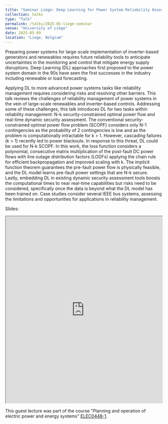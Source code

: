 ```yaml
---
title: "Seminar Liège: Deep Learning for Power System Reliability Assessments"
collection: talks
type: "Talk"
permalink: /talks/2025-05-liege-seminar
venue: "University of Liège"
date: 2025-05-09
location: "Liege, Belgium"
---
```


Preparing power systems for large-scale implementation of inverter-based generators and renewables requires future reliability tools to anticipate uncertainties in the monitoring and control that mitigate energy supply disruptions. Deep Learning (DL) approaches first proposed to the power system domain in the 90s have seen the first successes in the industry including renewable or load forecasting. 

Applying DL to more advanced power systems tasks like reliability management requires considering risks and resolving other barriers. This talk reviews the challenges of reliability management of power systems in the vein of large-scale renewables and inverter-based controls. Addressing some of these challenges, this talk introduces DL for two tasks within reliability management: N-k security-constrained optimal power flow and real-time dynamic security assessment. The conventional security-constrained optimal power flow problem (SCOPF) considers only N-1 contingencies as the probability of 2 contingencies is low and as the problem is computationally intractable for k > 1. However, cascading failures (k > 1) recently led to power blackouts. In response to this threat, DL could be used for N-k SCOPF. In this work, the loss function considers a polynomial, consecutive matrix multiplication of the post-fault DC power flows with line outage distribution factors (LODFs) applying the chain rule for efficient backpropagation and improved scaling with k. The implicit function theorem guarantees the pre-fault power flow is physically feasible, and the DL model learns pre-fault power settings that are N-k secure. Lastly, embedding DL in existing dynamic security assessment tools boosts the computational times to near real-time capabilities but risks need to be considered, specifically once the data is beyond what the DL model has been trained on. Case studies consider several IEEE bus systems, assessing the limitations and opportunities for applications in reliability management.

Slides: 
<iframe src="https://JochenC.github.io/files\Jochen%20Cremer%20AI%20in%20Power%20System%20Reliability%20Monitoring%20Liege%2009-05-2025.pdf" width="100%" height="600px">
    This browser does not support PDFs. Please download the PDF to view it: 
    <a href="https://JochenC.github.io/files\Jochen%20Cremer%20AI%20in%20Power%20System%20Reliability%20Monitoring%20Liege%2009-05-2025.pdf">Download PDF</a>.
</iframe>

This guest lecture was part of the course "Planning and operation of electric power and energy systems" [ELEC0448-1](https://www.programmes.uliege.be/cocoon/20242025/en/cours/ELEC0448-1.html).
